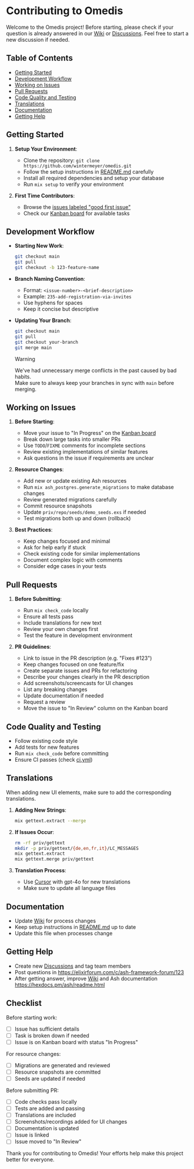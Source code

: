 # Contributing to Omedis

Welcome to the Omedis project! Before starting, please check if your question is already answered in our [Wiki](https://github.com/wintermeyer/omedis/wiki) or [Discussions](https://github.com/wintermeyer/omedis/discussions). Feel free to start a new discussion if needed.

## Table of Contents

- [Getting Started](#getting-started)
- [Development Workflow](#development-workflow)
- [Working on Issues](#working-on-issues)
- [Pull Requests](#pull-requests)
- [Code Quality and Testing](#code-quality-and-testing)
- [Translations](#translations)
- [Documentation](#documentation)
- [Getting Help](#getting-help)

## Getting Started

1. **Setup Your Environment**:
   - Clone the repository: `git clone https://github.com/wintermeyer/omedis.git`
   - Follow the setup instructions in [README.md](README.md) carefully
   - Install all required dependencies and setup your database
   - Run `mix setup` to verify your environment

2. **First Time Contributors**:
   - Browse the [issues labeled "good first issue"](https://github.com/wintermeyer/omedis/issues?q=is%3Aissue+is%3Aopen+label%3A%22good+first+issue%22)
   - Check our [Kanban board](https://github.com/users/wintermeyer/projects/1) for available tasks

## Development Workflow

- **Starting New Work**:
   ```bash
   git checkout main
   git pull
   git checkout -b 123-feature-name
   ```

- **Branch Naming Convention**:
   - Format: `<issue-number>-<brief-description>`
   - Example: `235-add-registration-via-invites`
   - Use hyphens for spaces
   - Keep it concise but descriptive

- **Updating Your Branch**:
   ```bash
   git checkout main
   git pull
   git checkout your-branch
   git merge main
   ```

   > [!WARNING]
   > We've had unnecessary merge conflicts in the past caused by bad habits.  
   > Make sure to always keep your branches in sync with `main` before merging.

## Working on Issues

1. **Before Starting**:
   - Move your issue to "In Progress" on the [Kanban board](https://github.com/users/wintermeyer/projects/1)
   - Break down large tasks into smaller PRs
   - Use `TODO`/`FIXME` comments for incomplete sections
   - Review existing implementations of similar features
   - Ask questions in the issue if requirements are unclear

2. **Resource Changes**:
   - Add new or update existing Ash resources
   - Run `mix ash_postgres.generate_migrations` to make database changes
   - Review generated migrations carefully
   - Commit resource snapshots
   - Update `priv/repo/seeds/demo_seeds.exs` if needed
   - Test migrations both up and down (rollback)

3. **Best Practices**:
   - Keep changes focused and minimal
   - Ask for help early if stuck
   - Check existing code for similar implementations
   - Document complex logic with comments
   - Consider edge cases in your tests

## Pull Requests

1. **Before Submitting**:
   - Run `mix check_code` locally
   - Ensure all tests pass
   - Include translations for new text
   - Review your own changes first
   - Test the feature in development environment

2. **PR Guidelines**:
   - Link to issue in the PR description (e.g. "Fixes #123")
   - Keep changes focused on one feature/fix
   - Create separate issues and PRs for refactoring
   - Describe your changes clearly in the PR description
   - Add screenshots/screencasts for UI changes
   - List any breaking changes
   - Update documentation if needed
   - Request a review
   - Move the issue to "In Review" column on the Kanban board

## Code Quality and Testing

- Follow existing code style
- Add tests for new features
- Run `mix check_code` before committing
- Ensure CI passes (check [ci.yml](.github/workflows/ci.yml))

## Translations

When adding new UI elements, make sure to add the corresponding translations.

1. **Adding New Strings**:
   ```bash
   mix gettext.extract --merge
   ```

2. **If Issues Occur**:
   ```bash
   rm -rf priv/gettext
   mkdir -p priv/gettext/{de,en,fr,it}/LC_MESSAGES
   mix gettext.extract
   mix gettext.merge priv/gettext
   ```

3. **Translation Process**:
   - Use [Cursor](https://www.cursor.com) with gpt-4o for new translations
   - Make sure to update all language files

## Documentation

- Update [Wiki](https://github.com/wintermeyer/omedis/wiki) for process changes
- Keep setup instructions in [README.md](README.md) up to date
- Update this file when processes change

## Getting Help

- Create new [Discussions](https://github.com/wintermeyer/omedis/discussions) and tag team members
- Post questions in https://elixirforum.com/c/ash-framework-forum/123
- After getting answer, improve [Wiki](https://github.com/wintermeyer/omedis/wiki) and Ash documentation https://hexdocs.pm/ash/readme.html

## Checklist

Before starting work:
- [ ] Issue has sufficient details
- [ ] Task is broken down if needed
- [ ] Issue is on Kanban board with status "In Progress"

For resource changes:
- [ ] Migrations are generated and reviewed
- [ ] Resource snapshots are committed
- [ ] Seeds are updated if needed

Before submitting PR:
- [ ] Code checks pass locally
- [ ] Tests are added and passing
- [ ] Translations are included
- [ ] Screenshots/recordings added for UI changes
- [ ] Documentation is updated
- [ ] Issue is linked
- [ ] Issue moved to "In Review"

Thank you for contributing to Omedis! Your efforts help make this project better for everyone.
